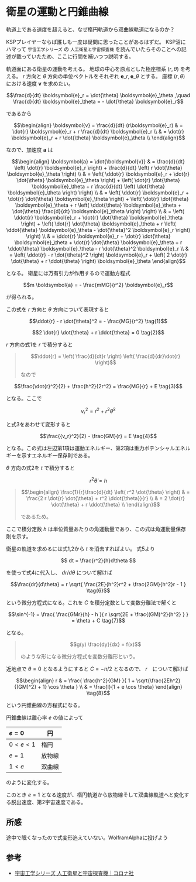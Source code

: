 # 衛星の運動と円錐曲線

軌道上である速度を超えると、なぜ楕円軌道から双曲線軌道になるのか？

KSPプレイヤーならば誰しも一度は疑問に思ったことがあるはずだ。
KSP沼にハマって `宇宙工学シリーズ` の `人工衛星と宇宙探査機` を読んでいたらそのことへの記述が載っていたため、ここに行間を補いつつ説明する。


軌道面にある衛星の運動を考える。
地球の中心を原点とした極座標系 $(r, \theta)$ を考える。
$r$ 方向と $\theta$ 方向の単位ベクトルをそれぞれ $\boldsymbol{e}\_{r}, \boldsymbol{e}\_{\theta}$ とする。
座標 $(r,\theta)$ における速度 $\boldsymbol{v}$ を求めたい。

```math
\frac{d}{dt} \boldsymbol{e}_r
= \dot{\theta} \boldsymbol{e}_\theta
,\quad
\frac{d}{dt} \boldsymbol{e}_\theta
= - \dot{\theta} \boldsymbol{e}_r
```

であるから

```math
\begin{align}
\boldsymbol{v} = \frac{d}{dt} (r\boldsymbol{e}_r)
& = \dot{r} \boldsymbol{e}_r + r \frac{d}{dt} \boldsymbol{e}_r \\
& = \dot{r} \boldsymbol{e}_r + r \dot{\theta} \boldsymbol{e}_\theta \\
\end{align}
```

なので、加速度 $\boldsymbol{a}$ は

```math
\begin{align}
\boldsymbol{a} = \dot{\boldsymbol{v}}
& = \frac{d}{dt} \left( \dot{r} \boldsymbol{e}_r \right)
  + \frac{d}{dt} \left( r \dot{\theta} \boldsymbol{e}_\theta \right) \\
& = \left( \ddot{r} \boldsymbol{e}_r + \dot{r} \dot{\theta} \boldsymbol{e}_\theta \right) 
  + \left( \dot{r} \dot{\theta} \boldsymbol{e}_\theta + r \frac{d}{dt} \left( \dot{\theta} \boldsymbol{e}_\theta \right) \right) \\
& = \left( \ddot{r} \boldsymbol{e}_r + \dot{r} \dot{\theta} \boldsymbol{e}_\theta \right)
  + \left( \dot{r} \dot{\theta} \boldsymbol{e}_\theta + r \left( \ddot{\theta} \boldsymbol{e}_\theta + \dot{\theta} \frac{d}{dt} \boldsymbol{e}_\theta \right) \right) \\
& = \left( \ddot{r} \boldsymbol{e}_r + \dot{r} \dot{\theta} \boldsymbol{e}_\theta \right)
  + \left( \dot{r} \dot{\theta} \boldsymbol{e}_\theta + r \left( \ddot{\theta} \boldsymbol{e}_\theta - \dot{\theta}^2 \boldsymbol{e}_r \right) \right) \\
& = \ddot{r} \boldsymbol{e}_r
  + \dot{r} \dot{\theta} \boldsymbol{e}_\theta
  + \dot{r} \dot{\theta} \boldsymbol{e}_\theta 
  + r \ddot{\theta} \boldsymbol{e}_\theta
  - r \dot{\theta}^2 \boldsymbol{e}_r \\
& = \left( \ddot{r} - r \dot{\theta}^2 \right) \boldsymbol{e}_r
  + \left( 2 \dot{r} \dot{\theta} + r \ddot{\theta} \right) \boldsymbol{e}_\theta
\end{align}
```

となる。
衛星には万有引力が作用するので運動方程式

```math
m \boldsymbol{a}
= - \frac{mMG}{r^2} \boldsymbol{e}_r
```

が得られる。

この式を $r$ 方向と $\theta$ 方向について表現すると

```math
\ddot{r} - r \dot{\theta}^2 = - \frac{MG}{r^2} \tag{1}
```
```math
2 \dot{r} \dot{\theta} + r \ddot{\theta} = 0 \tag{2}
```

$r$ 方向の式1を $r$ で積分すると

> ```math
> \ddot{r} = \left( \frac{d}{dt}r \right) \left( \frac{d}{dr}\dot{r} \right)
> ```
> なので

```math
\frac{\dot{r}^2}{2} + \frac{h^2}{2r^2}
= \frac{MG}{r} + E \tag{3}
```

となる。ここで

```math
{v_r}^2 = \dot{r}^2 + r^2\dot{\theta}^2
```

と式3をあわせて変形すると

```math
\frac{{v_r}^2}{2} - \frac{GM}{r} = E \tag{4}
```

となる。この式は左辺第1項は運動エネルギー、第2項は重力ポテンシャルエネルギーを示すエネルギー保存則である。


$\theta$ 方向の式2を $t$ で積分すると

```math
r^2 \dot{\theta} = h \tag{5}
```

> ```math
> \begin{align}
> \frac{1}{r}\frac{d}{dt} \left( r^2 \dot{\theta} \right)
> & = \frac{2 r \dot{r} \dot{\theta} + r^2 \ddot{\theta}}{r} \\
> & = 2 \dot{r} \dot{\theta} + r \ddot{\theta} \\
> \end{align}
> ```
> であるため。

ここで積分定数 $h$ は単位質量あたりの角運動量であり、この式は角運動量保存則を示す。

衛星の軌道を求めるには式1,2から $t$ を消去すればよい。
式5より

$$
dt = \frac{r^2}{h}d\theta
$$

を使って式4に代入し、 $dr/d\theta$ について解けば


```math
\frac{dr}{d\theta}
= r \sqrt{
    \frac{2E}{h^2}r^2
  + \frac{2GM}{h^2}r
  - 1
} \tag{6}
```

という微分方程式になる。これを $C$ を積分定数として変数分離法で解くと

```math
\sin^{-1} = \frac{
\frac{GMr}{h} - h
}{
r \sqrt{2E + \frac{(GM)^2}{h^2} }
} = \theta + C \tag{7}
```

となる。

> ```math
> g(y) \frac{dy}{dx} = f(x)
> ```
> のような形になる微分方程式を変数分離形という。

近地点で $\theta=0$ となるようにすると $C=-\pi/2$ となるので、 $r$　について解けば


```math
\begin{align}
r
& = \frac{
  \frac{h^2}{GM}
}{
  1 + \sqrt{\frac{2Eh^2}{(GM)^2} + 1} \cos \theta
} \\
& = \frac{l}{1 + e \cos \theta}
\end{align} \tag{8}
```

という円錐曲線の方程式になる。

円錐曲線は離心率 $e$ の値によって

|$e=0$|円|
|:----|----|
|$0<e<1$|楕円|
|$e=1$|放物線|
|$1<e$|双曲線|

のように変化する。

このとき $e=1$ となる速度が、楕円軌道から放物線そして双曲線軌道へと変化する脱出速度、第2宇宙速度である。

## 所感

途中で眠くなったので式変形追えていない。WolframAlphaに投げよう

## 参考


* [宇宙工学シリーズ 人工衛星と宇宙探査機｜コロナ社](http://www.coronasha.co.jp/np/isbn/9784339012231/)
